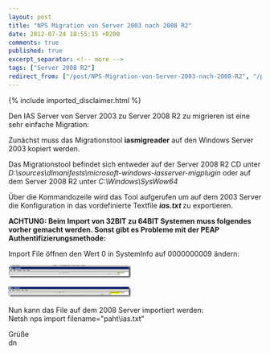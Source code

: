 ```yaml
---
layout: post
title: "NPS Migration von Server 2003 nach 2008 R2"
date: 2012-07-24 18:55:15 +0200
comments: true
published: true
excerpt_separator: <!-- more -->
tags: ["Server 2008 R2"]
redirect_from: ["/post/NPS-Migration-von-Server-2003-nach-2008-R2", "/post/nps-migration-von-server-2003-nach-2008-r2"]
---
```

<!-- more -->
{% include imported_disclaimer.html %}
<p>Den IAS Server von Server 2003 zu Server 2008 R2 zu migrieren ist eine sehr einfache Migration:</p>  <p>Zunächst muss das Migrationstool <strong>iasmigreader</strong> auf den Windows Server 2003 kopiert werden.</p>  <p>Das Migrationstool befindet sich entweder auf der Server 2008 R2 CD unter <em>D:\sources\dlmanifests\microsoft-windows-iasserver-migplugin</em> oder auf dem Server 2008 R2 unter <em>C:\Windows\SysWow64</em></p>  <p>Über die Kommandozeile wird das Tool aufgerufen um auf dem 2003 Server die Konfiguration in das vordefinierte Textfile <strong><em>ias.txt </em></strong>zu exportieren.</p>  <p><strong>ACHTUNG: Beim Import von 32BIT zu 64BIT Systemen muss folgendes vorher gemacht werden. Sonst gibt es Probleme mit der PEAP Authentifizierungsmethode:</strong></p>  <p>Import File öffnen den Wert 0 in SystemInfo auf 0000000009 ändern:</p>  <p><a href="/assets/image_444.png"><img title="image" style="border-left-width: 0px; border-right-width: 0px; border-bottom-width: 0px; display: inline; border-top-width: 0px" border="0" alt="image" src="/assets/image_thumb_442.png" width="244" height="26" /></a> </p>  <p><a href="/assets/image_445.png"><img title="image" style="border-left-width: 0px; border-right-width: 0px; border-bottom-width: 0px; display: inline; border-top-width: 0px" border="0" alt="image" src="/assets/image_thumb_443.png" width="244" height="21" /></a> </p>  <p></p>  <p>Nun kann das File auf dem 2008 Server importiert werden:    <br />Netsh nps import filename=&quot;paht\ias.txt&quot;</p>  <p>Grüße    <br />dn</p>
